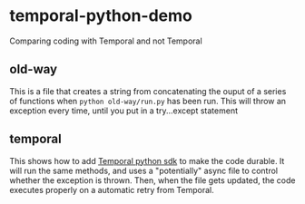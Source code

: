 # temporal-python-demo
Comparing coding with Temporal and not Temporal

## old-way
This is a file that creates a string from concatenating the ouput of a series of functions when `python old-way/run.py` has been run.
This will throw an exception every time, until you put in a try...except statement

## temporal
This shows how to add [Temporal python sdk](https://github.com/temporalio/sdk-python) to make the code durable.
It will run the same methods, and uses a "potentially" async file to control whether the exception is thrown.
Then, when the file gets updated, the code executes properly on a automatic retry from Temporal.
